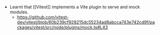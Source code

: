 - Learnt that [[Vitest]] implements a Vite plugin to serve and mock modules.
	- https://github.com/vitest-dev/vitest/blob/60b239cf928215dc55234ad8abcca743e742cd9f/packages/vitest/src/node/plugins/mock.ts#L43